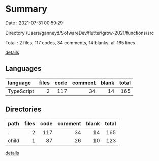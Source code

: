 # Summary

Date : 2021-07-31 00:59:29

Directory /Users/ganneyd/SofwareDev/flutter/grow-2021/functions/src

Total : 2 files,  117 codes, 34 comments, 14 blanks, all 165 lines

[details](details.md)

## Languages
| language | files | code | comment | blank | total |
| :--- | ---: | ---: | ---: | ---: | ---: |
| TypeScript | 2 | 117 | 34 | 14 | 165 |

## Directories
| path | files | code | comment | blank | total |
| :--- | ---: | ---: | ---: | ---: | ---: |
| . | 2 | 117 | 34 | 14 | 165 |
| child | 1 | 87 | 26 | 10 | 123 |

[details](details.md)